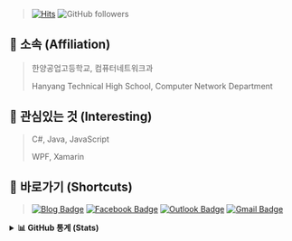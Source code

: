 > [![Hits](https://hits.seeyoufarm.com/api/count/incr/badge.svg?url=https%3A%2F%2Fgithub.com%2Fbanb3515%2F&count_bg=%235BB418&title_bg=%232EB5FC&icon=csharp.svg&icon_color=%235E25BE&title=Hits&edge_flat=false)](https://hits.seeyoufarm.com) ![GitHub followers](https://img.shields.io/github/followers/banb3515?color=2F9D27&label=Follow&logo=GitHub)

## **🏫 소속 (Affiliation)**
> 한양공업고등학교, 컴퓨터네트워크과 
> 
> Hanyang Technical High School, Computer Network Department 

## **🔎 관심있는 것 (Interesting)**
> C#, Java, JavaScript 
> 
> WPF, Xamarin 

## **🔗 바로가기 (Shortcuts)**
> [![Blog Badge](https://img.shields.io/badge/Blog-181717?style=flat&logo=GitHub&logoColor=white&link=)]() [![Facebook Badge](https://img.shields.io/badge/Facebook-1877f2?style=flat&logo=facebook&logoColor=white&link=https://www.facebook.com/banb3515)](https://www.facebook.com/banb3515) [![Outlook Badge](https://img.shields.io/badge/Outlook-0078D4?style=flat&logo=Microsoft-Outlook&logoColor=white&link=mailto:banb3515@outlook.kr)](mailto:banb3515@outlook.kr) [![Gmail Badge](https://img.shields.io/badge/Gmail-d14836?style=flat&logo=Gmail&logoColor=white&link=mailto:banb3515@gmail.com)](mailto:banb3515@gmail.com)

<details> <summary><b>📊 GitHub 통계 (Stats)</b></summary>
  <img src="https://github-readme-stats.vercel.app/api?username=banb3515&show_icons=true&theme=tokyonight&count_private=true" />

  <img src="https://github-readme-stats.vercel.app/api/top-langs/?username=banb3515&theme=tokyonight" />
</details>
